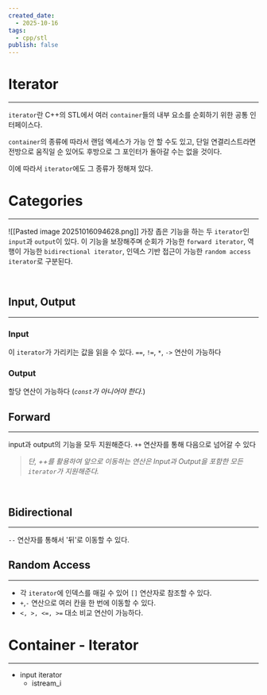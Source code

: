 ```yaml
---
created_date:
  - 2025-10-16
tags:
  - cpp/stl
publish: false
---
```

# Iterator
---
`iterator`란 C++의 STL에서 여러 `container`들의 내부 요소를 순회하기 위한 공통 인터페이스다. 

`container`의 종류에 따라서 랜덤 엑세스가 가능 안 할 수도 있고, 단일 연결리스트라면 전방으로 움직일 순 있어도 후방으로 그 포인터가 돌아갈 수는 없을 것이다. 

이에 따라서 `iterator`에도 그 종류가 정해져 있다.
<br>
# Categories
---
![[Pasted image 20251016094628.png]]
가장 좁은 기능을 하는 두 `iterator`인 `input`과 `output`이 있다.
이 기능을 보장해주며 순회가 가능한 `forward iterator`, 역행이 가능한 `bidirectional iterator`, 인덱스 기반 접근이 가능한 `random access iterator`로 구분된다.

<br>

## Input, Output
---
### Input
이 `iterator`가 가리키는 값을 읽을 수 있다.
`==`, `!=`, `*`, `->` 연산이 가능하다

### Output
할당 연산이 가능하다 (_`const`가 아니어야 한다._)
<br>

## Forward
---
input과 output의 기능을 모두 지원해준다.
`++` 연산자를 통해 다음으로 넘어갈 수 있다

> _단, ++를 활용하여 앞으로 이동하는 연산은 Input과 Output을 포함한 모든 `iterator`가 지원해준다._
<br>

## Bidirectional
---
`--` 연산자를 통해서 '뒤'로 이동할 수 있다.
<br>
## Random Access
---
- 각 `iterator`에 인덱스를 매길 수 있어 `[]` 연산자로 참조할 수 있다.
- `+`,`-` 연산으로 여러 칸을 한 번에 이동할 수 있다.
- `<, >, <=, >=` 대소 비교 연산이 가능하다.

# Container - Iterator
---
- input iterator
	- istream_i